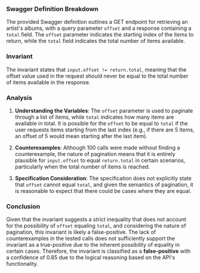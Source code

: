 ### Swagger Definition Breakdown
The provided Swagger definition outlines a GET endpoint for retrieving an artist's albums, with a query parameter `offset` and a response containing a `total` field. The `offset` parameter indicates the starting index of the items to return, while the `total` field indicates the total number of items available.

### Invariant
The invariant states that `input.offset != return.total`, meaning that the offset value used in the request should never be equal to the total number of items available in the response.

### Analysis
1. **Understanding the Variables**: The `offset` parameter is used to paginate through a list of items, while `total` indicates how many items are available in total. It is possible for the `offset` to be equal to `total` if the user requests items starting from the last index (e.g., if there are 5 items, an offset of 5 would mean starting after the last item).

2. **Counterexamples**: Although 100 calls were made without finding a counterexample, the nature of pagination means that it is entirely plausible for `input.offset` to equal `return.total` in certain scenarios, particularly when the total number of items is reached.

3. **Specification Consideration**: The specification does not explicitly state that `offset` cannot equal `total`, and given the semantics of pagination, it is reasonable to expect that there could be cases where they are equal.

### Conclusion
Given that the invariant suggests a strict inequality that does not account for the possibility of `offset` equaling `total`, and considering the nature of pagination, this invariant is likely a false-positive. The lack of counterexamples in the tested calls does not sufficiently support the invariant as a true-positive due to the inherent possibility of equality in certain cases. Therefore, the invariant is classified as a **false-positive** with a confidence of 0.85 due to the logical reasoning based on the API's functionality.
